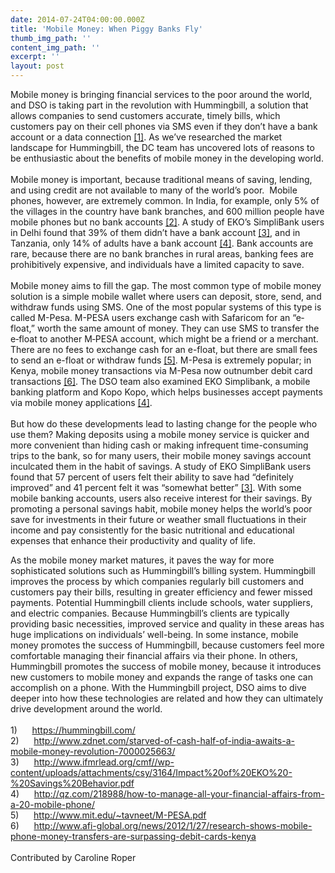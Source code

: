 ```yaml
---
date: 2014-07-24T04:00:00.000Z
title: 'Mobile Money: When Piggy Banks Fly'
thumb_img_path: ''
content_img_path: ''
excerpt: ''
layout: post
---
```

<div class="paragraph" style="text-align:left;">
  Mobile money is bringing financial services to the poor around the world, and DSO is taking part in the revolution with Hummingbill, a solution that allows companies to send customers accurate, timely bills, which customers pay on their cell phones via SMS even if they don’t have a bank account or a data connection <a href="https://hummingbill.com/" title="">[1]</a>. As we’ve researched the market landscape for Hummingbill, the DC team has uncovered lots of reasons to be enthusiastic about the benefits of mobile money in the developing world.<br /><span></span><br />Mobile money is important, because traditional means of saving, lending, and using credit are not available to many of the world’s poor.  Mobile phones, however, are extremely common. In India, for example, only 5% of the villages in the country have bank branches, and 600 million people have mobile phones but no bank accounts <a href="file:///C:/Users/Caroline/Documents/2)%09http:/www.zdnet.com/starved-of-cash-half-of-india-awaits-a-mobile-money-revolution-7000025663/" title="">[2]</a>. A study of EKO’s SimpliBank users in Delhi found that 39% of them didn’t have a bank account <a href="file:///C:/Users/Caroline/Documents/3)%09http:/www.ifmrlead.org/cmf/wp-content/uploads/attachments/csy/3164/Impact%20of%20EKO%20-%20Savings%20Behavior.pdf" title="">[3]</a>, and in Tanzania, only 14% of adults have a bank account <a href="file:///C:/Users/Caroline/Documents/4)%09http:/qz.com/218988/how-to-manage-all-your-financial-affairs-from-a-20-mobile-phone/" title="">[4]</a>. Bank accounts are rare, because there are no bank branches in rural areas, banking fees are prohibitively expensive, and individuals have a limited capacity to save.<br /><span></span><br />Mobile money aims to fill the gap. The most common type of mobile money solution is a simple mobile wallet where users can deposit, store, send, and withdraw funds using SMS. One of the most popular systems of this type is called M-Pesa. M-PESA users exchange cash with Safaricom for an “e‐float,” worth the same amount of money. They can use SMS to transfer the e‐float to another M‐PESA account, which might be a friend or a merchant. There are no fees to exchange cash for an e-float, but there are small fees to send an e-float or withdraw funds <a href="http://www.mit.edu/~tavneet/M-PESA.pdf" title="">[5]</a>. M-Pesa is extremely popular; in Kenya, mobile money transactions via M-Pesa now outnumber debit card transactions <a href="file:///C:/Users/Caroline/Documents/6)%09http:/www.afi-global.org/news/2012/1/27/research-shows-mobile-phone-money-transfers-are-surpassing-debit-cards-kenya" title="">[6]</a>. The DSO team also examined EKO Simplibank, a mobile banking platform and Kopo Kopo, which helps businesses accept payments via mobile money applications <a href="file:///C:/Users/Caroline/Documents/4)%09http:/qz.com/218988/how-to-manage-all-your-financial-affairs-from-a-20-mobile-phone/" title="">[4]</a>.<br /><span></span><br />But how do these developments lead to lasting change for the people who use them? Making deposits using a mobile money service is quicker and more convenient than hiding cash or making infrequent time-consuming trips to the bank, so for many users, their mobile money savings account inculcated them in the habit of savings. A study of EKO SimpliBank users found that 57 percent of users felt their ability to save had “definitely improved” and 41 percent felt it was “somewhat better” <a href="file:///C:/Users/Caroline/Documents/3)%09http:/www.ifmrlead.org/cmf/wp-content/uploads/attachments/csy/3164/Impact%20of%20EKO%20-%20Savings%20Behavior.pdf" title="">[3]</a>. With some mobile banking accounts, users also receive interest for their savings. By promoting a personal savings habit, mobile money helps the world’s poor save for investments in their future or weather small fluctuations in their income and pay consistently for the basic nutritional and educational expenses that enhance their productivity and quality of life.</p> 
  
  <p>
    As the mobile money market matures, it paves the way for more sophisticated solutions such as Hummingbill’s billing system. Hummingbill improves the process by which companies regularly bill customers and customers pay their bills, resulting in greater efficiency and fewer missed payments. Potential Hummingbill clients include schools, water suppliers, and electric companies. Because Hummingbill’s clients are typically providing basic necessities, improved service and quality in these areas has huge implications on individuals’ well-being. In some instance, mobile money promotes the success of Hummingbill, because customers feel more comfortable managing their financial affairs via their phone. In others, Hummingbill promotes the success of mobile money, because it introduces new customers to mobile money and expands the range of tasks one can accomplish on a phone. With the Hummingbill project, DSO aims to dive deeper into how these technologies are related and how they can ultimately drive development around the world.<br /><span></span><br /><span></span> 1)      <a href="https://hummingbill.com/" title="">https://hummingbill.com/</a><br /><span></span> 2)      <a href="http://www.zdnet.com/starved-of-cash-half-of-india-awaits-a-mobile-money-revolution-7000025663/" title="">http://www.zdnet.com/starved-of-cash-half-of-india-awaits-a-mobile-money-revolution-7000025663/</a><br /><span></span> 3)      <a href="http://www.ifmrlead.org/cmf/wp-content/uploads/attachments/csy/3164/Impact%20of%20EKO%20-%20Savings%20Behavior.pdf" title="">http://www.ifmrlead.org/cmf//wp-content/uploads/attachments/csy/3164/Impact%20of%20EKO%20-%20Savings%20Behavior.pdf</a><br /><span></span> 4)      <a href="http://qz.com/218988/how-to-manage-all-your-financial-affairs-from-a-20-mobile-phone/" title="">http://qz.com/218988/how-to-manage-all-your-financial-affairs-from-a-20-mobile-phone/</a><br /><span></span> 5)      <a href="http://www.mit.edu/~tavneet/M-PESA.pdf" title="">http://www.mit.edu/~tavneet/M-PESA.pdf</a><br /><span></span> 6)      <a href="http://www.afi-global.org/news/2012/1/27/research-shows-mobile-phone-money-transfers-are-surpassing-debit-cards-kenya" title="">http://www.afi-global.org/news/2012/1/27/research-shows-mobile-phone-money-transfers-are-surpassing-debit-cards-kenya</a><br /><span></span><br /><span>Contributed by Caroline Roper</span><br /><span></span> </div>